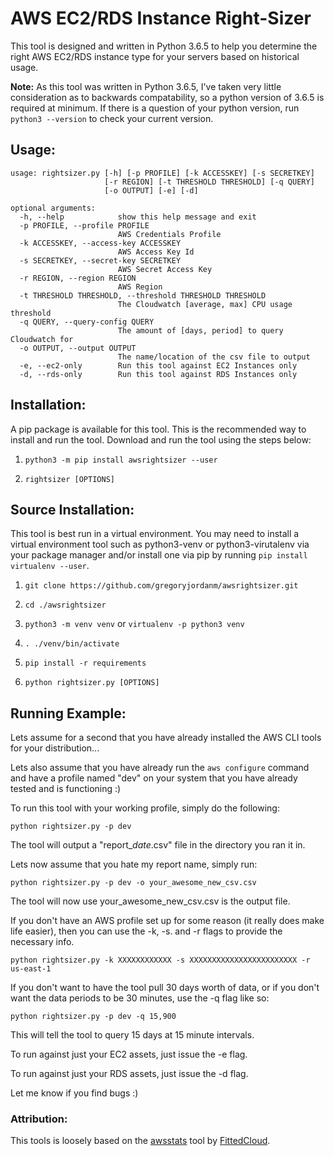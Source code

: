 # AWS EC2/RDS Instance Right-Sizer

This tool is designed and written in Python 3.6.5 to help you determine the right AWS EC2/RDS instance type for your servers based on historical usage.

**Note:** As this tool was written in Python 3.6.5, I've taken very little consideration as to backwards compatability, so a python version of 3.6.5 is required at minimum. If there is a question of your python version, run ```python3 --version``` to check your current version.

## Usage:

```
usage: rightsizer.py [-h] [-p PROFILE] [-k ACCESSKEY] [-s SECRETKEY]
                     [-r REGION] [-t THRESHOLD THRESHOLD] [-q QUERY]
                     [-o OUTPUT] [-e] [-d]

optional arguments:
  -h, --help            show this help message and exit
  -p PROFILE, --profile PROFILE
                        AWS Credentials Profile
  -k ACCESSKEY, --access-key ACCESSKEY
                        AWS Access Key Id
  -s SECRETKEY, --secret-key SECRETKEY
                        AWS Secret Access Key
  -r REGION, --region REGION
                        AWS Region
  -t THRESHOLD THRESHOLD, --threshold THRESHOLD THRESHOLD
                        The Cloudwatch [average, max] CPU usage threshold
  -q QUERY, --query-config QUERY
                        The amount of [days, period] to query Cloudwatch for
  -o OUTPUT, --output OUTPUT
                        The name/location of the csv file to output
  -e, --ec2-only        Run this tool against EC2 Instances only
  -d, --rds-only        Run this tool against RDS Instances only

```

## Installation:
A pip package is available for this tool. This is the recommended way to install and run the tool. Download and run the tool using the steps below:

1. ```python3 -m pip install awsrightsizer --user```

2. ```rightsizer [OPTIONS]```

## Source Installation:
This tool is best run in a virtual environment. You may need to install a virtual environment tool such as python3-venv or python3-virutalenv via your package manager and/or install one via pip by running ```pip install virtualenv --user```.

1. ```git clone https://github.com/gregoryjordanm/awsrightsizer.git```

2. ```cd ./awsrightsizer```

3. ```python3 -m venv venv``` or ```virtualenv -p python3 venv```

4. ```. ./venv/bin/activate```

5. ```pip install -r requirements```

6. ```python rightsizer.py [OPTIONS]```

## Running Example:

Lets assume for a second that you have already installed the AWS CLI tools for your distribution...

Lets also assume that you have already run the ```aws configure``` command and have a profile named "dev" on your system that you have already tested and is functioning :)

To run this tool with your working profile, simply do the following:

```python rightsizer.py -p dev```

The tool will output a "report_*date*.csv" file in the directory you ran it in.

Lets now assume that you hate my report name, simply run:

```python rightsizer.py -p dev -o your_awesome_new_csv.csv```

The tool will now use your_awesome_new_csv.csv is the output file.

If you don't have an AWS profile set up for some reason (it really does make life easier), then you can use the -k, -s. and -r flags to provide the necessary info.

```python rightsizer.py -k XXXXXXXXXXXX -s XXXXXXXXXXXXXXXXXXXXXXXX -r us-east-1```

If you don't want to have the tool pull 30 days worth of data, or if you don't want the data periods to be 30 minutes, use the -q flag like so:

```python rightsizer.py -p dev -q 15,900```

This will tell the tool to query 15 days at 15 minute intervals.

To run against just your EC2 assets, just issue the -e flag.

To run against just your RDS assets, just issue the -d flag.

Let me know if you find bugs :)

### Attribution:

This tools is loosely based on the [awsstats](https://github.com/FittedCloud/awsstats) tool by [FittedCloud](https://www.fittedcloud.com/).

